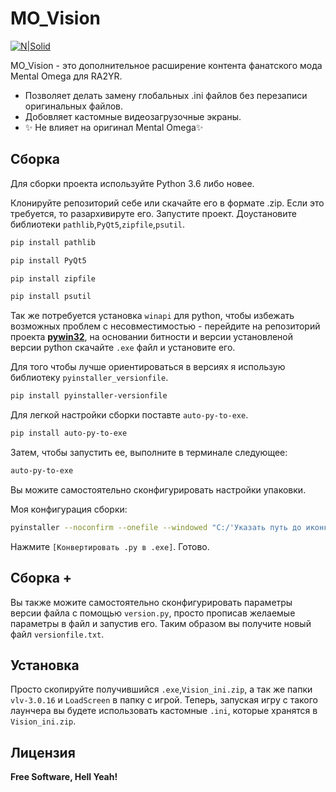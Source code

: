 # MO_Vision

[![N|Solid](https://i.ibb.co/yFBZZqJ/mo.gif)](http://mentalomega.com/)

MO_Vision - это дополнительное расширение контента фанатского мода Mental Omega для RA2YR.

- Позволяет делать замену глобальных .ini файлов без перезаписи оригинальных файлов.
- Добовляет кастомные видеозагрузочные экраны.
- ✨  Не влияет  на оригинал  Mental Omega✨

## Сборка

Для сборки проекта используйте Python 3.6 либо новее.

Клонируйте репозиторий себе или скачайте его в формате .zip. 
Если это требуется, то разархивируте его. 
Запустите проект.
Доустановите библиотеки `pathlib`,`PyQt5`,`zipfile`,`psutil`.

```sh
pip install pathlib
```
```sh
pip install PyQt5
```
```sh
pip install zipfile
```
```sh
pip install psutil
```
Так же потребуется установка `winapi` для python, чтобы избежать возможных проблем с несовместимостью - перейдите на репозиторий проекта **[pywin32](https://github.com/mhammond/pywin32)**, на основании битности и версии установленой версии python скачайте `.exe` файл и установите его.

Для того чтобы лучше ориентироваться в версиях я использую библиотеку `pyinstaller_versionfile`.

```sh
pip install pyinstaller-versionfile
```

Для легкой настройки сборки поставте `auto-py-to-exe`.

```sh
pip install auto-py-to-exe
```
Затем, чтобы запустить ее, выполните в терминале следующее:

```sh
auto-py-to-exe
```
Вы можите самостоятельно сконфигурировать настройки упаковки.

Моя конфигурация сборки:

```sh
pyinstaller --noconfirm --onefile --windowed "C:/'Указать путь до иконки'/vision.ico" --name "MO Vision" --version-file "C:/'Указать путь до файла-конфигуратора'/versionfile.txt" "C:/'Указать путь до скрипта'/main.py"
```
Нажмите `[Конвертировать .py в .exe]`. Готово.

## Сборка +

Вы также можите самостоятельно сконфигурировать параметры версии файла с помощью `version.py`, просто прописав желаемые параметры в файл и запустив его. Таким образом вы получите новый файл `versionfile.txt`.

## Установка

Просто скопируйте получившийся `.exe`,`Vision_ini.zip`, а так же папки `vlv-3.0.16` и `LoadScreen` в папку с игрой. Теперь, запуская игру с такого лаунчера вы будете использовать кастомные `.ini`, которые хранятся в `Vision_ini.zip`.

## Лицензия

**Free Software, Hell Yeah!**